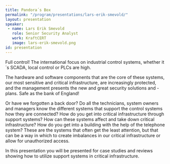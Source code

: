 ```yaml
---
title: Pandora´s Box
permalink: "/program/presentations/lars-erik-smevold/"
layout: presentation
speaker: 
 - name: Lars Erik Smevold
   role: Senior Security Analyst
   work: KraftCERT
   image: lars-erik-smevold.png
id: presentation
---
```


Full control!
The international focus on industrial control systems, whether it´s SCADA, local control or PLCs are high.

The hardware and software components that are the core of these systems, our most sensitive and critical infrastructure, are increasingly protected, and the management presents the new and great security solutions and -plans. Safe as the bank of England!

Or have we forgotten a back door? Do all the technicians, system owners and managers know the different systems that support the 
control systems how they are connected? How do you get into critical infrastructure through support systems? How can these systems affect and take down critical infrastructure? How do you get into a building with the help of the telephone system? These are the systems that often get the least attention, but that can be a way in which to create imbalances in our critical infrastructure 
or allow for unauthorized access.

In this presentation you will be presented for case studies and reviews showing how to utilize support systems in critical infrastructure.